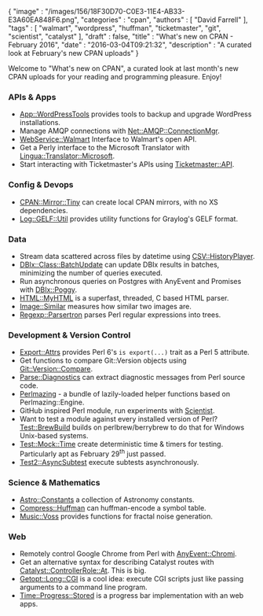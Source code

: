 {
   "image" : "/images/156/18F30D70-C0E3-11E4-AB33-E3A60EA848F6.png",
   "categories" : "cpan",
   "authors" : [
      "David Farrell"
   ],
   "tags" : [
      "walmart",
      "wordpress",
      "huffman",
      "ticketmaster",
      "git",
      "scientist",
      "catalyst"
   ],
   "draft" : false,
   "title" : "What's new on CPAN - February 2016",
   "date" : "2016-03-04T09:21:32",
   "description" : "A curated look at February's new CPAN uploads"
}



Welcome to "What's new on CPAN", a curated look at last month's new CPAN uploads for your reading and programming pleasure. Enjoy!

### APIs & Apps
* [App::WordPressTools](https://metacpan.org/pod/wp_tools) provides tools to backup and upgrade WordPress installations.
* Manage AMQP connections with [Net::AMQP::ConnectionMgr](https://metacpan.org/pod/Net::AMQP::ConnectionMgr).
* [WebService::Walmart](https://metacpan.org/pod/WebService::Walmart) Interface to Walmart's open API.
* Get a Perly interface to the Microsoft Translator with [Lingua::Translator::Microsoft](https://metacpan.org/pod/Lingua::Translator::Microsoft).
* Start interacting with Ticketmaster's APIs using [Ticketmaster::API](https://metacpan.org/pod/Ticketmaster::API).


### Config & Devops
* [CPAN::Mirror::Tiny](https://metacpan.org/pod/CPAN::Mirror::Tiny) can create local CPAN mirrors, with no XS dependencies.
* [Log::GELF::Util](https://metacpan.org/pod/Log::GELF::Util) provides utility functions for Graylog's GELF format.


### Data
* Stream data scattered across files by datetime using [CSV::HistoryPlayer](https://metacpan.org/pod/CSV::HistoryPlayer).
* [DBIx::Class::BatchUpdate](https://metacpan.org/pod/DBIx::Class::BatchUpdate) can update DBIx results in batches, minimizing the number of queries executed.
* Run asynchronous queries on Postgres with AnyEvent and Promises with [DBIx::Poggy](https://metacpan.org/pod/DBIx::Poggy).
* [HTML::MyHTML](https://metacpan.org/pod/HTML::MyHTML) is a superfast, threaded, C based HTML parser.
* [Image::Similar](https://metacpan.org/pod/Image::Similar) measures how similar two images are.
* [Regexp::Parsertron](https://metacpan.org/pod/Regexp::Parsertron) parses Perl regular expressions into trees.


### Development & Version Control
* [Export::Attrs](https://metacpan.org/pod/Export::Attrs) provides Perl 6's `is export(...)` trait as a Perl 5 attribute.
* Get functions to compare Git::Version objects using [Git::Version::Compare](https://metacpan.org/pod/Git::Version::Compare).
* [Parse::Diagnostics](https://metacpan.org/pod/Parse::Diagnostics) can extract diagnostic messages from Perl source code.
* [Perlmazing](https://metacpan.org/pod/Perlmazing) - a bundle of lazily-loaded helper functions based on Perlmazing::Engine.
* GitHub inspired Perl module, run experiments with [Scientist](https://metacpan.org/pod/Scientist).
* Want to test a module against every installed version of Perl? [Test::BrewBuild](https://metacpan.org/pod/Test::BrewBuild) builds on perlbrew/berrybrew to do that for Windows Unix-based systems.
* [Test::Mock::Time](https://metacpan.org/pod/Test::Mock::Time) create deterministic time & timers for testing. Particularly apt as February 29<sup>th</sup> just passed.
* [Test2::AsyncSubtest](https://metacpan.org/pod/Test2::AsyncSubtest) execute subtests asynchronously.


### Science & Mathematics
* [Astro::Constants](https://metacpan.org/pod/Astro::Constants) a collection of Astronomy constants.
* [Compress::Huffman](https://metacpan.org/pod/Compress::Huffman) can huffman-encode a symbol table.
* [Music::Voss](https://metacpan.org/pod/Music::Voss) provides functions for fractal noise generation.


### Web
* Remotely control Google Chrome from Perl with [AnyEvent::Chromi](https://metacpan.org/pod/AnyEvent::Chromi).
* Get an alternative syntax for describing Catalyst routes with [Catalyst::ControllerRole::At](https://metacpan.org/pod/Catalyst::ControllerRole::At). This is big.
* [Getopt::Long::CGI](https://metacpan.org/pod/Getopt::Long::CGI) is a cool idea: execute CGI scripts just like passing arguments to a command line program.
* [Time::Progress::Stored](https://metacpan.org/pod/Time::Progress::Stored) is a progress bar implementation with an web apps.
